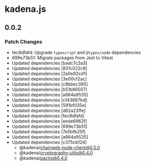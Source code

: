 # kadena.js

## 0.0.2

### Patch Changes

- fec8dfafd: Upgrade `typescript` and `@types/node` dependencies
- 699e73b51: Migrate packages from Jest to Vitest
- Updated dependencies [badc7c2a3]
- Updated dependencies [831c022c8]
- Updated dependencies [2a0e92cd1]
- Updated dependencies [3e00cf2ac]
- Updated dependencies [c8bbec395]
- Updated dependencies [b51b86507]
- Updated dependencies [a664a9535]
- Updated dependencies [c143687bd]
- Updated dependencies [591bf035e]
- Updated dependencies [d62a23ffe]
- Updated dependencies [fec8dfafd]
- Updated dependencies [eede6962f]
- Updated dependencies [699e73b51]
- Updated dependencies [7e5bfb25f]
- Updated dependencies [a664a9535]
- Updated dependencies [c375cb124]
  - @kadena/chainweb-node-client@0.5.0
  - @kadena/cryptography-utils@0.4.0
  - @kadena/pactjs@0.4.0

